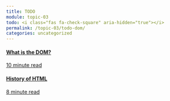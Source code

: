 ```yaml
---
title: TODO
module: topic-03
todo: <i class="fas fa-check-square" aria-hidden="true"></i>
permalink: /topic-03/todo-dom/
categories: uncategorized
---
```


<div class="row text-center">
  <div class="col-lg-4">
    <div class="bs-component">
      <div class="list-group">
        <a href="https://bitsofco.de/what-exactly-is-the-dom/" target="_blank" class="list-group-item">
          <i class="icon-hw fas fa-sitemap" aria-hidden="true"></i>
          <h4 class="list-group-item-heading">What is the DOM?</h4>
          <div class="divider-hw"></div>
          <p class="list-group-item-text"><i class="far fa-clock" aria-hidden="true"></i> 10 minute read</p>
        </a>
      </div>
    </div>
  </div>
  <div class="col-lg-4">
    <div class="bs-component">
      <div class="list-group">
        <a href="http://amyhissom.com/HTML5-CSS3/history.html#2" target="_blank" class="list-group-item">
          <i class="icon-hw fas fa-code" aria-hidden="true"></i>
          <h4 class="list-group-item-heading">History of HTML</h4>
          <div class="divider-hw"></div>
          <p class="list-group-item-text"><i class="far fa-clock" aria-hidden="true"></i> 8 minute read</p>
        </a>
      </div>
    </div>
  </div>
</div>
